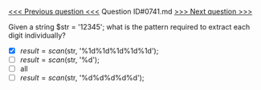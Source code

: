 [<<< Previous question <<<](0740.md)  Question ID#0741.md  [>>> Next question >>>](0742.md) 

Given a string $str = '12345'; what is the pattern required to extract each digit individually?

- [x] $result = scan($str, '%1d%1d%1d%1d%1d');
- [ ] $result = scan($str, '%d');
- [ ] all
- [ ] $result = scan($str, '%d%d%d%d%d');
